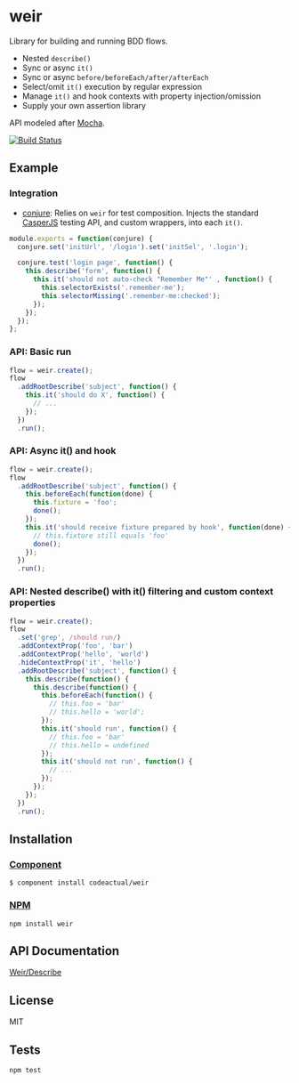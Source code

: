 # weir

Library for building and running BDD flows.

* Nested `describe()`
* Sync or async `it()`
* Sync or async `before/beforeEach/after/afterEach`
* Select/omit `it()` execution by regular expression
* Manage `it()` and hook contexts with property injection/omission
* Supply your own assertion library

API modeled after [Mocha](http://visionmedia.github.io/mocha/).

[![Build Status](https://travis-ci.org/codeactual/weir.png)](https://travis-ci.org/codeactual/weir)

## Example

### Integration

* [conjure](https://github.com/codeactual/conjure): Relies on `weir` for test composition. Injects the standard [CasperJS](http://casperjs.org/) testing API, and custom wrappers, into each `it()`.

```js
module.exports = function(conjure) {
  conjure.set('initUrl', '/login').set('initSel', '.login');

  conjure.test('login page', function() {
    this.describe('form', function() {
      this.it('should not auto-check "Remember Me"' , function() {
        this.selectorExists('.remember-me');
        this.selectorMissing('.remember-me:checked');
      });
    });
  });
};
```

### API: Basic run

```js
flow = weir.create();
flow
  .addRootDescribe('subject', function() {
    this.it('should do X', function() {
      // ...
    });
  })
  .run();
```

### API: Async it() and hook

```js
flow = weir.create();
flow
  .addRootDescribe('subject', function() {
    this.beforeEach(function(done) {
      this.fixture = 'foo';
      done();
    });
    this.it('should receive fixture prepared by hook', function(done) {
      // this.fixture still equals 'foo'
      done();
    });
  })
  .run();
```

### API: Nested describe() with it() filtering and custom context properties

```js
flow = weir.create();
flow
  .set('grep', /should run/)
  .addContextProp('foo', 'bar')
  .addContextProp('hello', 'world')
  .hideContextProp('it', 'hello')
  .addRootDescribe('subject', function() {
    this.describe(function() {
      this.describe(function() {
        this.beforeEach(function() {
          // this.foo = 'bar'
          // this.hello = 'world';
        });
        this.it('should run', function() {
          // this.foo = 'bar'
          // this.hello = undefined
        });
        this.it('should not run', function() {
          // ...
        });
      });
    });
  })
  .run();
```

## Installation

### [Component](https://github.com/component/component)

    $ component install codeactual/weir

### [NPM](https://npmjs.org/package/weir)

    npm install weir

## API Documentation

[Weir/Describe](docs/Weir.md)

## License

  MIT

## Tests

    npm test
